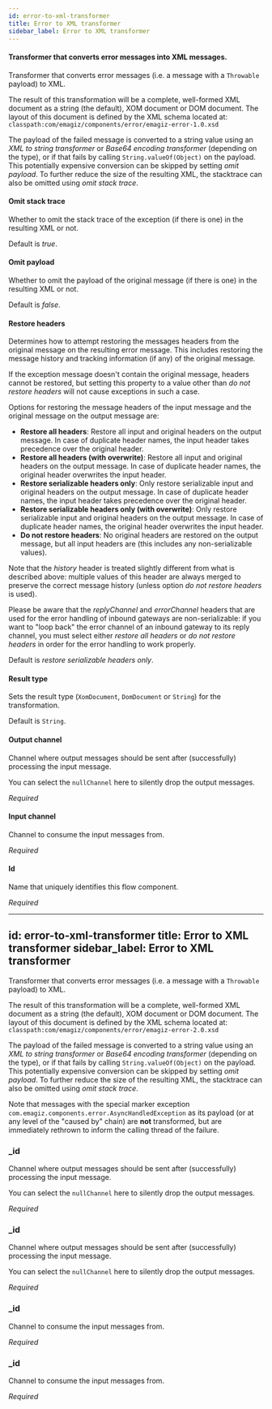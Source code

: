 ```yaml
---
id: error-to-xml-transformer
title: Error to XML transformer
sidebar_label: Error to XML transformer
---
```

#### Transformer that converts error messages into XML messages.
Transformer that converts error messages (i.e. a message with a <code>Throwable</code> payload) to XML.

The result of this transformation will be a complete, well-formed XML document as a string (the default), XOM document or DOM document. The layout of this document is defined by the XML schema located at:
<code>classpath:com/emagiz/components/error/emagiz-error-1.0.xsd</code>

The payload of the failed message is converted to a string value using an <i>XML to string transformer</i> or <i>Base64 encoding transformer</i> (depending on the type), or if that fails by calling <code>String.valueOf(Object)</code> on the payload. This potentially expensive conversion can be skipped by setting <i>omit payload</i>. To further reduce the size of the resulting XML, the stacktrace can also be omitted using <i>omit stack trace</i>.

#### Omit stack trace
Whether to omit the stack trace of the exception (if there is one) in the resulting XML or not. 

Default is <i>true</i>.



#### Omit payload
Whether to omit the payload of the original message (if there is one) in the resulting XML or not. 

Default is <i>false</i>.

#### Restore headers
Determines how to attempt restoring the messages headers from the original message on the resulting error message. This includes restoring the message history and tracking information (if any) of the original message.

If the exception message doesn't contain the original message, headers cannot be restored, but setting this property to a value other than <i>do not restore headers</i> will not cause exceptions in such a case.

Options for restoring the message headers of the input message and the original message on the output message are:
- <b>Restore all headers</b>: Restore all input and original headers on the output message. In case of duplicate header names, the input header takes precedence over the original header.
- <b>Restore all headers (with overwrite)</b>: Restore all input and original headers on the output message. In case of duplicate header names, the original header overwrites the input header.
- <b>Restore serializable headers only</b>: Only restore serializable input and original headers on the output message. In case of duplicate header names, the input header takes precedence over the original header.
- <b>Restore serializable headers only (with overwrite)</b>: Only restore serializable input and original headers on the output message. In case of duplicate header names, the original header overwrites the input header.
- <b>Do not restore headers</b>: No original headers are restored on the output message, but all input headers are (this includes any non-serializable values).

Note that the <i>history</i> header is treated slightly different from what is described above: multiple values of this header are always merged to preserve the correct message history (unless option <i>do not restore headers</i> is used).

Please be aware that the <i>replyChannel</i> and <i>errorChannel</i> headers that are used for the error handling of inbound gateways are non-serializable: if you want to "loop back" the error channel of an inbound gateway to its reply channel, you must select either <i>restore all headers</i> or <i>do not restore headers</i> in order for the error handling to work properly.

Default is <i>restore serializable headers only</i>.

#### Result type
Sets the result type (<code>XomDocument</code>, <code>DomDocument</code> or <code>String</code>) for the transformation. 

Default is <code>String</code>.


#### Output channel
Channel where output messages should be sent after (successfully) processing the input message.

You can select the <code>nullChannel</code> here to silently drop the output messages.

<i>Required</i>

#### Input channel
Channel to consume the input messages from.

<i>Required</i>

#### Id
Name that uniquely identifies this flow component.

<i>Required</i>

---
id: error-to-xml-transformer
title: Error to XML transformer
sidebar_label: Error to XML transformer
---

Transformer that converts error messages (i.e. a message with a <code>Throwable</code> payload) to XML.

The result of this transformation will be a complete, well-formed XML document as a string (the default), XOM document or DOM document. The layout of this document is defined by the XML schema located at:
<code>classpath:com/emagiz/components/error/emagiz-error-2.0.xsd</code>

The payload of the failed message is converted to a string value using an <i>XML to string transformer</i> or <i>Base64 encoding transformer</i> (depending on the type), or if that fails by calling <code>String.valueOf(Object)</code> on the payload. This potentially expensive conversion can be skipped by setting <i>omit payload</i>. To further reduce the size of the resulting XML, the stacktrace can also be omitted using <i>omit stack trace</i>.

Note that messages with the special marker exception <code>com.emagiz.components.error.AsyncHandledException</code> as its payload (or at any level of the "caused by" chain) are <b>not</b> transformed, but are immediately rethrown to inform the calling thread of the failure.

### _id
Channel where output messages should be sent after (successfully) processing the input message.

You can select the <code>nullChannel</code> here to silently drop the output messages.

<i>Required</i>

### _id
Channel where output messages should be sent after (successfully) processing the input message.

You can select the <code>nullChannel</code> here to silently drop the output messages.

<i>Required</i>

### _id
Channel to consume the input messages from.

<i>Required</i>

### _id
Channel to consume the input messages from.

<i>Required</i>

